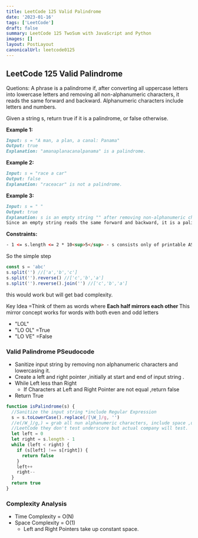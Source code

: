 ```yaml
---
title: LeetCode 125 Valid Palindrome
date: '2023-01-16'
tags: ['LeetCode']
draft: false
summary: LeetCode 125 TwoSum with JavaScript and Python
images: []
layout: PostLayout
canonicalUrl: leetcode0125
---
```


## LeetCode 125 Valid Palindrome

Quetions:
A phrase is a palindrome if, after converting all uppercase letters into lowercase letters and removing all non-alphanumeric characters, it reads the same forward and backward. Alphanumeric characters include letters and numbers.

Given a string s, return true if it is a palindrome, or false otherwise.

<b>Example 1:</b>

```md
Input: s = "A man, a plan, a canal: Panama"
Output: true
Explanation: "amanaplanacanalpanama" is a palindrome.
```

<b>Example 2:</b>

```md
Input: s = "race a car"
Output: false
Explanation: "raceacar" is not a palindrome.
```

<b>Example 3:</b>

```md
Input: s = " "
Output: true
Explanation: s is an empty string "" after removing non-alphanumeric characters.
Since an empty string reads the same forward and backward, it is a palindrome.
```

<b>Constraints:</b>

```html
- 1 <= s.length <= 2 * 10<sup>5</sup> - s consists only of printable ASCII characters.
```

So the simple step

```js
const s = 'abc'
s.split('') //['a','b','c']
s.split('').reverse() //['c','b','a']
s.split('').reverse().join('') //['c','b','a']
```

this would work but will get bad complexity.

Key Idea =Think of them as words where <b>Each half mirrors each other </b>
This mirror concept works for words with both even and odd letters

- "LOL"
- "LO OL" =True
- "LO VE" =False

### Valid Palindrome PSeudocode

- Sanitize input string by removing non alphanumeric characters and lowercasing it.
- Create a left and right pointer ,initially at start and end of input string .
- While Left less than Right
  - If Characters at Left and Right Pointer are not equal ,return false
- Return True

```js
function isPalindrome(s) {
  //Sanitize the input string *include Regular Expression
  s = s.toLowerCase().replace(/[\W_]/g, '')
  //e(/W_]/g,) = grab all nun alphanumeric characters, include space ,underscore
  //LeetCode they don't test underscore but actual company will test.
  let left = 0
  let right = s.length - 1
  while (left < right) {
    if (s[left] !== s[right]) {
      return false
    }
    left++
    right--
  }
  return true
}
```

### Complexity Analysis

- Time Complexity = O(N)
- Space Complexity = O(1)
  - Left and Right Pointers take up constant space.
